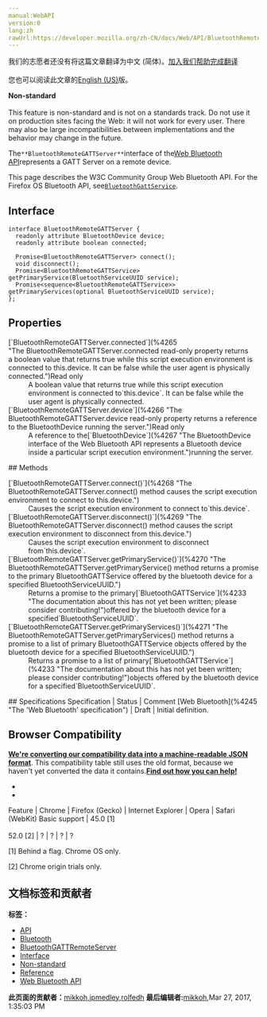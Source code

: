 ```yaml
---
manual:WebAPI
version:0
lang:zh
rawUrl:https://developer.mozilla.org/zh-CN/docs/Web/API/BluetoothRemoteGATTServer
---
```




<bdi>我们的志愿者还没有将这篇文章翻译为<bdi>中文 (简体)</bdi>。[加入我们帮助完成翻译](%4262 "")<br></br>您也可以阅读此文章的[English (US)](%4263 "")版。</bdi>






**Non-standard**<br></br>This feature is non-standard and is not on a standards track. Do not use it on production sites facing the Web: it will not work for every user. There may also be large incompatibilities between implementations and the behavior may change in the future.




The`**BluetoothRemoteGATTServer**`interface of the[Web Bluetooth API](%4231 "")represents a GATT Server on a remote device.



This page describes the W3C Community Group Web Bluetooth API. For the Firefox OS Bluetooth API, see[`BluetoothGattService`](%4264 "The documentation about this has not yet been written; please consider contributing!").



## Interface<a name="Interface"></a>

```
interface BluetoothRemoteGATTServer {
  readonly attribute BluetoothDevice device;
  readonly attribute boolean connected;

  Promise<BluetoothRemoteGATTServer> connect();
  void disconnect();
  Promise<BluetoothRemoteGATTService> getPrimaryService(BluetoothServiceUUID service);
  Promise<sequence<BluetoothRemoteGATTService>> getPrimaryServices(optional BluetoothServiceUUID service);
};
```

## Properties<a name="Properties"></a>
<dl><dt>[`BluetoothRemoteGATTServer.connected`](%4265 "The BluetoothRemoteGATTServer.connected read-only property returns a boolean value that returns true while this script execution environment is connected to this.device. It can be false while the user agent is physically connected.")Read only</dt><dd>A boolean value that returns true while this script execution environment is connected to`this.device`. It can be false while the user agent is physically connected.</dd><dt>[`BluetoothRemoteGATTServer.device`](%4266 "The BluetoothRemoteGATTServer.device read-only property returns a reference to the BluetoothDevice running the server.")Read only</dt><dd>A reference to the[`BluetoothDevice`](%4267 "The BluetoothDevice interface of the Web Bluetooth API represents a Bluetooth device inside a particular script execution environment.")running the server.</dd></dl>
## Methods<a name="Methods"></a>
<dl><dt>[`BluetoothRemoteGATTServer.connect()`](%4268 "The BluetoothRemoteGATTServer.connect() method causes the script execution environment to connect to this.device.")</dt><dd>Causes the script execution environment to connect to`this.device`.</dd><dt>[`BluetoothRemoteGATTServer.disconnect()`](%4269 "The BluetoothRemoteGATTServer.disconnect() method causes the script execution environment to disconnect from this.device.")</dt><dd>Causes the script execution environment to disconnect from`this.device`.</dd><dt>[`BluetoothRemoteGATTServer.getPrimaryService()`](%4270 "The BluetoothRemoteGATTServer.getPrimaryService() method returns a promise to the primary BluetoothGATTService offered by the bluetooth device for a specified BluetoothServiceUUID.")</dt><dd>Returns a promise to the primary[`BluetoothGATTService`](%4233 "The documentation about this has not yet been written; please consider contributing!")offered by the bluetooth device for a specified`BluetoothServiceUUID`.</dd><dt>[`BluetoothRemoteGATTServer.getPrimaryServices()`](%4271 "The BluetoothRemoteGATTServer.getPrimaryServices() method returns a promise to a list of primary BluetoothGATTService objects offered by the bluetooth device for a specified BluetoothServiceUUID.")</dt><dd>Returns a promise to a list of primary[`BluetoothGATTService`](%4233 "The documentation about this has not yet been written; please consider contributing!")objects offered by the bluetooth device for a specified`BluetoothServiceUUID`.</dd></dl>
## Specifications<a name="Specifications"></a>
Specification | Status | Comment 
[Web Bluetooth](%4245 "The 'Web Bluetooth' specification") | Draft | Initial definition. 


## Browser Compatibility<a name="Browser_Compatibility"></a>


**[We&#39;re converting our compatibility data into a machine-readable JSON format](%3344 "")**. This compatibility table still uses the old format, because we haven&#39;t yet converted the data it contains.**[Find out how you can help!](%3409 "")**


* 
* 
Feature | Chrome | Firefox (Gecko) | Internet Explorer | Opera | Safari (WebKit) 
Basic support | 45.0 [1]<br></br>52.0 [2] | ? | ? | ? | ? 






[1] Behind a flag. Chrome OS only.



[2] Chrome origin trials only.




## 文档标签和贡献者
**标签：**
* [API](%50 "")
* [Bluetooth](%4208 "")
* [BluetoothGATTRemoteServer](%4272 "")
* [Interface](%3380 "")
* [Non-standard](%4210 "")
* [Reference](%3381 "")
* [Web Bluetooth API](%4211 "")

**此页面的贡献者：**[mikkoh](%4273 ""),[jpmedley](%3413 ""),[rolfedh](%3542 "")
**最后编辑者:**[mikkoh](%4273 ""),<time>Mar 27, 2017, 1:35:03 PM</time>



